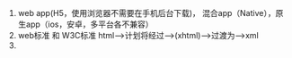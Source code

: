 1. web app(H5，使用浏览器不需要在手机后台下载)， 混合app（Native），原生app（ios，安卓，多平台各不兼容）
2. web标准 和 W3C标准  html-->计划将经过-->(xhtml)-->过渡为-->xml
3. 